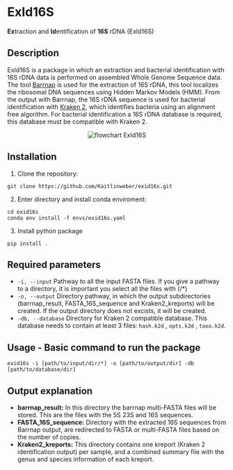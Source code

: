 # ExId16S

**Ex**traction and **Id**entification of **16S** rDNA (ExId16S) 

## Description

ExId16S is a package in which an extraction and bacterial identification with 16S rDNA data is performed on assembled Whole Genome Sequence data. The tool [Barrnap](https://github.com/tseemann/barrnap) is used for the extraction of 16S rDNA, this tool localizes the ribosomal DNA sequences using Hidden Markov Models (HMM). From the output with Barrnap, the 16S rDNA sequence is used for bacterial identification with [Kraken 2](https://github.com/DerrickWood/kraken2input), which identifies bacteria using an alignment free algorithm. For bacterial identification a 16S rDNA database is required, this database must be compatible with Kraken 2.

<p align="center">
    <img src= "https://user-images.githubusercontent.com/64156013/174275271-26740583-4cb5-48ea-b590-e92656fe7eb3.png", alt="flowchart ExId16S">
</p>


## Installation

1. Clone the repository:

```
git clone https://github.com/Kaitlinweber/exid16s.git
```

2. Enter directory and install conda enviroment:

```
cd exid16s
conda env install -f envs/exid16s.yaml
```

3. Install python package 

```
pip install .
```

## Required parameters 
* ```-i, --input``` Pathway to all the input FASTA files. If you give a pathway to a directory, it is important you select all the files with (/*)
* ```-o, --output``` Directory pathway, in which the output subdirectories (barrnap_result, FASTA_16S_sequence and Kraken2_kreports) will be created. If the output directory does not excists, it will be created.
* ```-db, --database``` Directory for Kraken 2 compatible database. This database needs to contain at least 3 files: ```hash.k2d``` , ```opts.k2d``` , ```taxo.k2d```. 


## Usage - Basic command to run the package

```
exid16s -i [path/to/input/dir/*] -o [path/to/output/dir] -db [path/to/database/dir]
```


## Output explanation 
* **barrnap_result:** In this directory the barrnap multi-FASTA files will be stored. This are the files with the 5S 23S and 16S sequences.
* **FASTA_16S_sequence:** Directory with the extracted 16S sequences from Barrnap output, are redirected to FASTA or multi-FASTA files based on the number of copies. 
* **Kraken2_kreports:** This directory contains one kreport (Kraken 2 identification output) per sample, and a combined summary file with the genus and species information of each kreport. 

